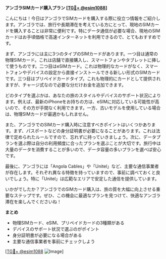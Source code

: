 **アンゴラSIMカード購入プラン [[TG💪+ @esim1088](https://t.me/s/esim1088)]**

こんにちは！今日はアンゴラでSIMカードを購入する際に役立つ情報をご紹介します。アンゴラでは、旅行や長期滞在を考えている方にとって、現地のSIMカードを購入することは非常に便利です。特にデータ通信が必要な場合、現地のSIMカードはお手頃価格で高速インターネットを利用できるので、とてもおすすめです。

まず、アンゴラには主に3つのタイプのSIMカードがあります。一つ目は通常の物理SIMカード。これは店舗で直接購入し、スマートフォンやタブレットに挿して使うものです。二つ目はeSIMカード。これは物理的なカードがなく、スマートフォンやデバイスの設定から直接インストールできる新しい形式のSIMカードです。三つ目はプリペイドカードタイプ。これも物理的にカードとして提供されますが、チャージ式なので必要な分だけお金を追加できます。

どのタイプを選ぶかは、あなたの旅のスタイルやデバイスのサポート状況によります。例えば、最新のiPhoneをお持ちの方は、eSIMに対応している可能性が高いので、その方が手間なく利用できます。一方、古いモデルを使用している場合は、物理SIMカードが最適かもしれません。

また、アンゴラでのSIMカード購入時に注意すべきポイントはいくつかあります。まず、パスポートなどの身分証明書が必要になることがあります。これは法律で定められたルールですので、忘れずに持っていきましょう。次に、データプランを選ぶ際は自分の利用頻度に合ったプランを選ぶことが大切です。旅行中は大量のデータを消費することが多いので、データ容量の多いプランを選べば安心です。

最後に、アンゴラには「Angola Cables」や「Unitel」など、主要な通信事業者が存在します。それぞれ異なる特徴を持っていますので、事前に調べておくと良いでしょう。特に「Unitel」は広範なエリアで安定した通信を提供しています。

いかがでしたか？アンゴラでのSIMカード購入は、旅の質を大幅に向上させる重要なステップです。ぜひ、この機会に最適なプランを見つけて、快適なアンゴラ滞在を楽しんでくださいね！

**まとめ**
- 物理SIMカード、eSIM、プリペイドカードの3種類がある
- デバイスのサポート状況で選ぶのがポイント
- 身分証明書が必要になる場合がある
- 主要な通信事業者を事前にチェックしよう

[[TG💪+ @esim1088](https://t.me/s/esim1088) ![Image](https://i.postimg.cc/Y0z9fWf4/image.png)]